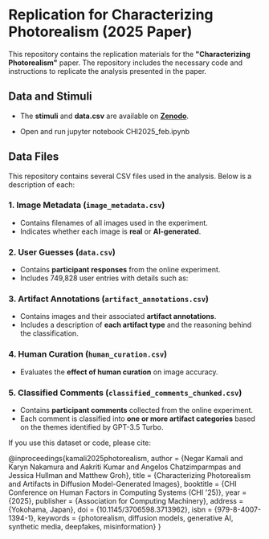 # Replication for Characterizing Photorealism (2025 Paper)

This repository contains the replication materials for the **"Characterizing Photorealism"** paper. The repository includes the necessary code and instructions to replicate the analysis presented in the paper.

## Data and Stimuli

- The **stimuli** and **data.csv** are available on **[Zenodo](https://zenodo.org/records/14852020?preview=1&token=eyJhbGciOiJIUzUxMiJ9.eyJpZCI6IjkwOTdlNDNhLTQ2ODgtNGEzMC1hNDI3LTRiNzIwNzg5YTE3NyIsImRhdGEiOnt9LCJyYW5kb20iOiJmNTU4N2ZlYzEwMDgwMzgwMTIwNGYyYjUwYjZiNzlmYyJ9.lP7a_PYhXIQCNzbSa3l4ePTY5TJKEXT5Fq5mddNvIUnhRxUccVb869X6KX42VpLiMZ94hG-_EUWaH_1nPRNueQ)**.  


- Open and run jupyter notebook CHI2025_feb.ipynb

## Data Files

This repository contains several CSV files used in the analysis. Below is a description of each:

### **1. Image Metadata (`image_metadata.csv`)**
- Contains filenames of all images used in the experiment.
- Indicates whether each image is **real** or **AI-generated**.

### **2. User Guesses (`data.csv`)**
- Contains **participant responses** from the online experiment.
- Includes 749,828 user entries with details such as:

### **3. Artifact Annotations (`artifact_annotations.csv`)**
- Contains images and their associated **artifact annotations**.
- Includes a description of **each artifact type** and the reasoning behind the classification.

### **4. Human Curation (`human_curation.csv`)**
- Evaluates the **effect of human curation** on image accuracy.


### **5. Classified Comments (`classified_comments_chunked.csv`)**
- Contains **participant comments** collected from the online experiment.
- Each comment is classified into **one or more artifact categories** based on the themes identified by GPT-3.5 Turbo.


If you use this dataset or code, please cite:

@inproceedings{kamali2025photorealism,
  author    = {Negar Kamali and Karyn Nakamura and Aakriti Kumar and Angelos Chatzimparmpas and Jessica Hullman and Matthew Groh},
  title     = {Characterizing Photorealism and Artifacts in Diffusion Model-Generated Images},
  booktitle = {CHI Conference on Human Factors in Computing Systems (CHI '25)},
  year      = {2025},
  publisher = {Association for Computing Machinery},
  address   = {Yokohama, Japan},
  doi       = {10.1145/3706598.3713962},
  isbn      = {979-8-4007-1394-1},
  keywords  = {photorealism, diffusion models, generative AI, synthetic media, deepfakes, misinformation}
}


